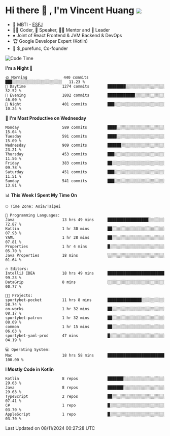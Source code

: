 # Hi there 👋 , I'm Vincent Huang ![](https://komarev.com/ghpvc/?username=Jian-Min-Huang)
- 👀 MBTI - [ESFJ](https://www.16personalities.com/esfj-personality)
- 👨‍💻 Coder, 🎤 Speaker, 👨‍🏫 Mentor and 🚀 Leader
- ♠️ Joint of React Frontend & JVM Backend & DevOps
- 🏆 Google Developer Expert (Kotlin)
- 💼 $_purefunc, Co-founder

<!--START_SECTION:waka-->
![Code Time](http://img.shields.io/badge/Code%20Time-4%2C713%20hrs%2011%20mins-blue)

**I'm a Night 🦉** 

```text
🌞 Morning                440 commits         ███░░░░░░░░░░░░░░░░░░░░░░   11.23 % 
🌆 Daytime                1274 commits        ████████░░░░░░░░░░░░░░░░░   32.52 % 
🌃 Evening                1802 commits        ████████████░░░░░░░░░░░░░   46.00 % 
🌙 Night                  401 commits         ███░░░░░░░░░░░░░░░░░░░░░░   10.24 % 
```
📅 **I'm Most Productive on Wednesday** 

```text
Monday                   589 commits         ████░░░░░░░░░░░░░░░░░░░░░   15.04 % 
Tuesday                  591 commits         ████░░░░░░░░░░░░░░░░░░░░░   15.09 % 
Wednesday                909 commits         ██████░░░░░░░░░░░░░░░░░░░   23.21 % 
Thursday                 453 commits         ███░░░░░░░░░░░░░░░░░░░░░░   11.56 % 
Friday                   383 commits         ██░░░░░░░░░░░░░░░░░░░░░░░   09.78 % 
Saturday                 451 commits         ███░░░░░░░░░░░░░░░░░░░░░░   11.51 % 
Sunday                   541 commits         ███░░░░░░░░░░░░░░░░░░░░░░   13.81 % 
```


📊 **This Week I Spent My Time On** 

```text
🕑︎ Time Zone: Asia/Taipei

💬 Programming Languages: 
Java                     13 hrs 49 mins      ██████████████████░░░░░░░   72.87 % 
Kotlin                   1 hr 30 mins        ██░░░░░░░░░░░░░░░░░░░░░░░   07.93 % 
YAML                     1 hr 28 mins        ██░░░░░░░░░░░░░░░░░░░░░░░   07.81 % 
Properties               1 hr 4 mins         █░░░░░░░░░░░░░░░░░░░░░░░░   05.70 % 
Java Properties          18 mins             ░░░░░░░░░░░░░░░░░░░░░░░░░   01.64 % 

🔥 Editors: 
IntelliJ IDEA            18 hrs 49 mins      █████████████████████████   99.23 % 
DataGrip                 8 mins              ░░░░░░░░░░░░░░░░░░░░░░░░░   00.77 % 

🐱‍💻 Projects: 
sportybet-pocket         11 hrs 8 mins       ███████████████░░░░░░░░░░   58.74 % 
on-works                 1 hr 32 mins        ██░░░░░░░░░░░░░░░░░░░░░░░   08.17 % 
sportybet-patron         1 hr 32 mins        ██░░░░░░░░░░░░░░░░░░░░░░░   08.09 % 
common                   1 hr 15 mins        ██░░░░░░░░░░░░░░░░░░░░░░░   06.63 % 
sportybet-yaml-prod      47 mins             █░░░░░░░░░░░░░░░░░░░░░░░░   04.19 % 

💻 Operating System: 
Mac                      18 hrs 58 mins      █████████████████████████   100.00 % 
```

**I Mostly Code in Kotlin** 

```text
Kotlin                   8 repos             ███████░░░░░░░░░░░░░░░░░░   29.63 % 
Java                     8 repos             ███████░░░░░░░░░░░░░░░░░░   29.63 % 
TypeScript               2 repos             ██░░░░░░░░░░░░░░░░░░░░░░░   07.41 % 
C#                       1 repo              █░░░░░░░░░░░░░░░░░░░░░░░░   03.70 % 
AppleScript              1 repo              █░░░░░░░░░░░░░░░░░░░░░░░░   03.70 % 
```




 Last Updated on 08/11/2024 00:27:28 UTC
<!--END_SECTION:waka-->
